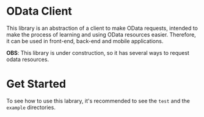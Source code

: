 # OData Client

This library is an abstraction of a client to make OData requests, intended to make the process of learning and using OData resources easier.
Therefore, it can be used in front-end, back-end and mobile applications.

**OBS**: This library is under construction, so it has several ways to request odata resources.

# Get Started

To see how to use this labrary, it's recommended to see the `test` and the `example` directories.
